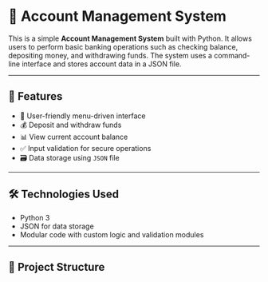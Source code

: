 
# 💼 Account Management System

This is a simple **Account Management System** built with Python. It allows users to perform basic banking operations such as checking balance, depositing money, and withdrawing funds. The system uses a command-line interface and stores account data in a JSON file.

---

## 🚀 Features

- 📜 User-friendly menu-driven interface
- 💰 Deposit and withdraw funds
- 📊 View current account balance
- ✅ Input validation for secure operations
- 🗃️ Data storage using `JSON` file

---

## 🛠️ Technologies Used

- Python 3
- JSON for data storage
- Modular code with custom logic and validation modules

---

## 📁 Project Structure

